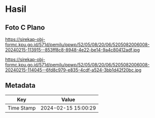 # Hasil

## Foto C Plano

https://sirekap-obj-formc.kpu.go.id/571d/pemilu/ppwp/52/05/08/20/06/5205082006008-20240215-113915--853ff8c8-8948-4e22-be14-9a4c80412adf.jpg

https://sirekap-obj-formc.kpu.go.id/571d/pemilu/ppwp/52/05/08/20/06/5205082006008-20240215-114045--6fd8c979-e835-4cdf-a524-3bb1d42f20bc.jpg


## Metadata

| Key        | Value               |
| ---------- | ------------------- |
| Time Stamp | 2024-02-15 15:00:29 |



